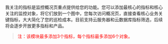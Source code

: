我关注的指标是监控概况页重点提供给您的功能。您可以添加最核心的指标和核心关注的监控对象，将它们放到一个图中，您每次访问概况页，直接查看核心业务关键指标，大大简化了您的巡检成本。目前支持云服务器和云数据库指标筛选，后续将会逐步开放更多指标和产品。
> <font color="red">注：该模块最多添加3个指标，每个指标最多添加6个对象。</font>